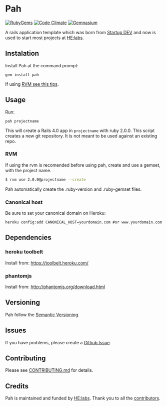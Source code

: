 # Pah
[![RubyGems][gem_version_badge]][ruby_gems]
[![Code Climate][code_climate_badge]][code_climate]
[![Gemnasium][gemnasium_badge]][gemnasium]

A rails application template which was born from [Startup DEV][startupdev] and now is used to start most projects at [HE:labs][helabs].

## Instalation

Install Pah at the command prompt:

    gem install pah

If using [RVM see this tips](https://github.com/Helabs/pah/wiki/Using-Pah-with-RVM).

## Usage

Run:

    pah projectname

This will create a Rails 4.0 app in `projectname` with ruby 2.0.0. This script creates a new git repository. It is not meant to be used against an existing repo.

### RVM

If using the rvm is recomended before using pah, create and use a gemset, with the project name.

```bash
$ rvm use 2.0.0@projectname --create
```

Pah automatically create the .ruby-version and .ruby-gemset files.

### Canonical host

Be sure to set your canonical domain on Heroku:
```shell
heroku config:add CANONICAL_HOST=yourdomain.com #or www.yourdomain.com
```

## Dependencies

### heroku toolbelt

Install from: https://toolbelt.heroku.com/

### phantomjs

Install from: http://phantomjs.org/download.html

## Versioning

Pah follow the [Semantic Versioning](http://semver.org/).

## Issues

If you have problems, please create a [Github Issue](https://github.com/Helabs/pah/issues).

## Contributing

Please see [CONTRIBUTING.md](https://github.com/Helabs/pah/blob/master/CONTRIBUTING.md) for details.

## Credits

Pah is maintained and funded by [HE:labs](http://helabs.com.br/opensource/).
Thank you to all the [contributors](https://github.com/Helabs/pah/graphs/contributors).

[startupdev]: http://startupdev.com.br
[helabs]: http://helabs.com.br
[gem_version_badge]: https://badge.fury.io/rb/pah.png
[ruby_gems]: http://rubygems.org/gems/pah
[code_climate]: https://codeclimate.com/github/Helabs/pah
[code_climate_badge]: https://codeclimate.com/github/Helabs/pah.png
[gemnasium]: https://gemnasium.com/Helabs/pah
[gemnasium_badge]: https://gemnasium.com/Helabs/pah.png


